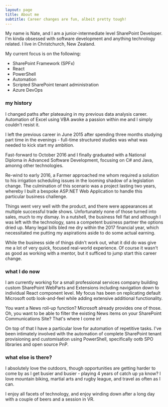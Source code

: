 ```yaml
---
layout: page
title: About me
subtitle: Career changes are fun, albeit pretty tough!
---
```


My name is Nate, and I am a junior-intermediate level SharePoint Developer. I'm kinda obsessed with software development and anything technology related. I live in Christchurch, New Zealand.

My current focus is on the following:

- SharePoint Framework (SPFx)
- React
- PowerShell
- Automation
- Scripted SharePoint tenant administration
- Azure DevOps

### my history

I changed paths after plateauing in my previous data analysis career. Automation of Excel using VBA awoke a passion within me and I simply couldn't resist it.

I left the previous career in June 2015 after spending three months studying part time in the evenings - full-time structured studies was what was needed to kick start my ambition.

Fast-forward to October 2016 and I finally graduated with a National Diploma in Advanced Software Development, focusing on C# and Java, amonng other technologies.

Re-wind to early 2016, a Farmer approached me whom required a solution to his irrigation scheduling issues in the looming shadow of a legislation change. The culmination of this scenario was a project lasting two years, whereby I built a bespoke ASP.NET Web Application to handle this particular business challenge.

Things went very well with the product, and there were appearances at multiple successful trade shows. Unfortunately none of those turned into sales, much to my dismay. In a nutshell, the business fell flat and although I was left with the technology, sans a competent business partner the options dried up. Many legal bills bled me dry within the 2017 financial year, which necessitated me putting my aspirations aside to do some actual earning.

While the business side of things didn't work out, what it did do was give me a lot of very quick, focused real-world experience. Of course it wasn't as good as working with a mentor, but it sufficed to jump start this career change.

### what I do now

I am currently working for a small professional services company building custom SharePoint WebParts and Extensions including navigation down to individual React component level. My focus has been on replicating default Microsoft ootb look-and-feel while adding extensive additional functionality.

You want a News roll-up function? Microsoft already provides one of those. Oh, you want to be able to filter the existing News items on your SharePoint Communications Site? That's where I come in!

On top of that I have a particular love for automation of repetitive tasks. I've been intimately involved with the automation of complete SharePoint tenant provisioning and customisation using PowerShell, specifically ootb SPO libraries and open source PnP.

### what else is there?

I absolutely love the outdoors, though opportunities are getting harder to come by as I get busier and busier - playing 4 years of catch up ya know? I love mountain biking, martial arts and rugby league, and travel as often as I can.

I enjoy all facets of technology, and enjoy winding down after a long day with a couple of beers and a session in VR.
